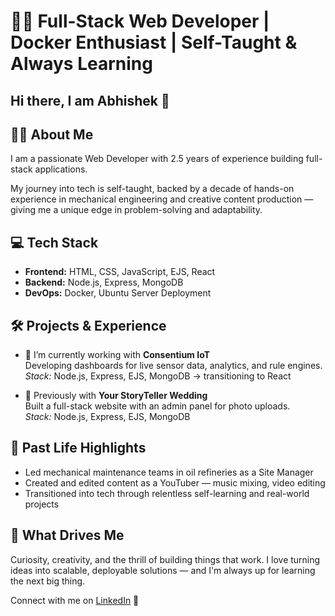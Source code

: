 # 👨‍💻 Full-Stack Web Developer | Docker Enthusiast | Self-Taught & Always Learning

## Hi there, I am Abhishek 👋

## 🧑‍💻 About Me
I am a passionate Web Developer with 2.5 years of experience building full-stack applications. 

My journey into tech is self-taught, backed by a decade of hands-on experience in mechanical engineering and creative content production — giving me a unique edge in problem-solving and adaptability.

## 💻 Tech Stack
- **Frontend:** HTML, CSS, JavaScript, EJS, React
- **Backend:** Node.js, Express, MongoDB
- **DevOps:** Docker, Ubuntu Server Deployment

## 🛠️ Projects & Experience
- 🔭 I’m currently working with **Consentium IoT**  
  Developing dashboards for live sensor data, analytics, and rule engines.  
  *Stack:* Node.js, Express, EJS, MongoDB → transitioning to React

- 📸 Previously with **Your StoryTeller Wedding**  
  Built a full-stack website with an admin panel for photo uploads.  
  *Stack:* Node.js, Express, EJS, MongoDB

## 🧠 Past Life Highlights
- Led mechanical maintenance teams in oil refineries as a Site Manager  
- Created and edited content as a YouTuber — music mixing, video editing  
- Transitioned into tech through relentless self-learning and real-world projects

## 🚀 What Drives Me
Curiosity, creativity, and the thrill of building things that work. I love turning ideas into scalable, deployable solutions — and I'm always up for learning the next big thing.  

Connect with me on [LinkedIn](www.linkedin.com/in/abhishek-bagchi-3b584630b) 💼

<!--
**bagchiabk/bagchiabk** is a ✨ _special_ ✨ repository because its `README.md` (this file) appears on your GitHub profile.

Here are some ideas to get you started:

- 🔭 I’m currently working on ...
- 🌱 I’m currently learning ...
- 👯 I’m looking to collaborate on ...
- 🤔 I’m looking for help with ...
- 💬 Ask me about ...
- 📫 How to reach me: ...
- 😄 Pronouns: ...
- ⚡ Fun fact: ...
-->
